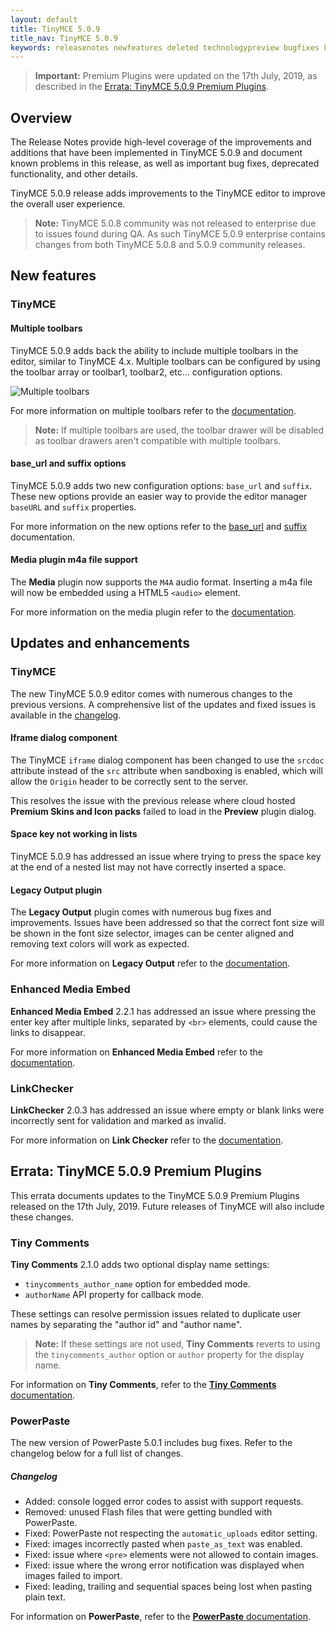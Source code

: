 ```yaml
---
layout: default
title: TinyMCE 5.0.9
title_nav: TinyMCE 5.0.9
keywords: releasenotes newfeatures deleted technologypreview bugfixes knownissues
---
```


> **Important:** Premium Plugins were updated on the 17th July, 2019, as described in the [Errata&#58; TinyMCE 5.0.9 Premium Plugins](#erratatinymce509premiumplugins).

## Overview

The Release Notes provide high-level coverage of the improvements and additions that have been implemented in TinyMCE 5.0.9 and document known problems in this release, as well as important bug fixes, deprecated functionality, and other details.

TinyMCE 5.0.9 release adds improvements to the TinyMCE editor to improve the overall user experience.

> **Note:** TinyMCE 5.0.8 community was not released to enterprise due to issues found during QA. As such TinyMCE 5.0.9 enterprise contains changes from both TinyMCE 5.0.8 and 5.0.9 community releases.


## New features

### TinyMCE

#### Multiple toolbars

TinyMCE 5.0.9 adds back the ability to include multiple toolbars in the editor, similar to TinyMCE 4.x. Multiple toolbars can be configured by using the toolbar array or toolbar1, toolbar2, etc... configuration options.

![Multiple toolbars]({{site.baseurl}}/images/multiple-toolbars.png)

For more information on multiple toolbars refer to the [documentation]({{site.baseurl}}/configure/editor-appearance/#usingmultipletoolbars).

> **Note:** If multiple toolbars are used, the toolbar drawer will be disabled as toolbar drawers aren't compatible with multiple toolbars.

#### base_url and suffix options

TinyMCE 5.0.9 adds two new configuration options: `base_url` and `suffix`. These new options provide an easier way to provide the editor manager `baseURL` and `suffix` properties.

For more information on the new options refer to the [base_url]({{site.baseurl}}/configure/integration-and-setup/#base_url) and [suffix]({{site.baseurl}}/configure/integration-and-setup/#suffix) documentation.

#### Media plugin m4a file support

The **Media** plugin now supports the `M4A` audio format. Inserting a m4a file will now be embedded using a HTML5 `<audio>` element.

For more information on the media plugin refer to the [documentation]({{site.baseurl}}/plugins/opensource/media/).

## Updates and enhancements

### TinyMCE

The new TinyMCE 5.0.9 editor comes with numerous changes to the previous versions. A comprehensive list of the updates and fixed issues is available in the [changelog]({{site.baseurl}}/changelog/#version509june262019).

#### Iframe dialog component

The TinyMCE `iframe` dialog component has been changed to use the `srcdoc` attribute instead of the `src` attribute when sandboxing is enabled, which will allow the `Origin` header to be correctly sent to the server.

This resolves the issue with the previous release where cloud hosted **Premium Skins and Icon packs** failed to load in the **Preview** plugin dialog.

#### Space key not working in lists

TinyMCE 5.0.9 has addressed an issue where trying to press the space key at the end of a nested list may not have correctly inserted a space.

#### Legacy Output plugin

The **Legacy Output** plugin comes with numerous bug fixes and improvements. Issues have been addressed so that the correct font size will be shown in the font size selector, images can be center aligned and removing text colors will work as expected.

For more information on **Legacy Output** refer to the [documentation]({{site.baseurl}}/plugins/opensource/legacyoutput/).

### Enhanced Media Embed

**Enhanced Media Embed** 2.2.1 has addressed an issue where pressing the enter key after multiple links, separated by `<br>` elements, could cause the links to disappear.

For more information on **Enhanced Media Embed** refer to the [documentation]({{site.baseurl}}/plugins/premium/mediaembed/).

### LinkChecker

**LinkChecker** 2.0.3 has addressed an issue where empty or blank links were incorrectly sent for validation and marked as invalid.

For more information on **Link Checker** refer to the [documentation]({{site.baseurl}}/plugins/premium/linkchecker/).


## Errata&#58; TinyMCE 5.0.9 Premium Plugins

This errata documents updates to the TinyMCE 5.0.9 Premium Plugins released on the 17th July, 2019. Future releases of TinyMCE will also include these changes.

### Tiny Comments

**Tiny Comments** 2.1.0 adds two optional display name settings:

* `tinycomments_author_name` option for embedded mode.
* `authorName` API property for callback mode.

These settings can resolve permission issues related to duplicate user names by separating the "author id" and "author name".

> **Note:** If these settings are not used, **Tiny Comments** reverts to using the `tinycomments_author` option or `author` property for the display name.

For information on **Tiny Comments**, refer to the [**Tiny Comments** documentation]({{site.baseurl}}/plugins/premium/comments/).

### PowerPaste

The new version of PowerPaste 5.0.1 includes bug fixes. Refer to the changelog below for a full list of changes.

##### Changelog

* Added: console logged error codes to assist with support requests.
* Removed: unused Flash files that were getting bundled with PowerPaste.
* Fixed: PowerPaste not respecting the `automatic_uploads` editor setting.
* Fixed: images incorrectly pasted when `paste_as_text` was enabled.
* Fixed: issue where `<pre>` elements were not allowed to contain images.
* Fixed: issue where the wrong error notification was displayed when images failed to import.
* Fixed: leading, trailing and sequential spaces being lost when pasting plain text.

For information on **PowerPaste**, refer to the [**PowerPaste** documentation]({{site.baseurl}}/plugins/premium/powerpaste/).